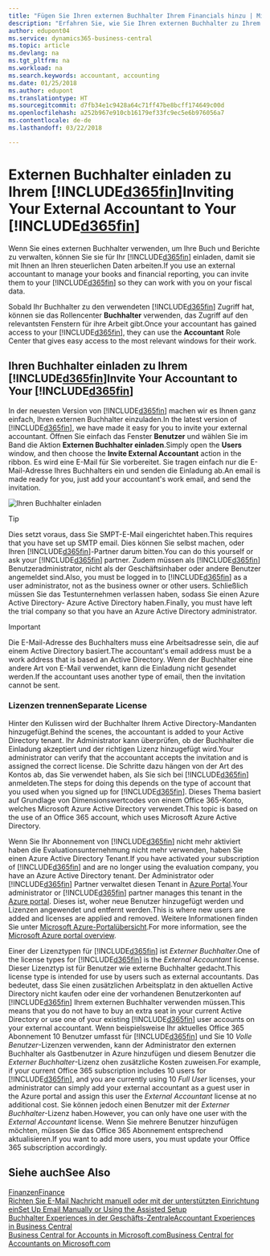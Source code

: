 ```yaml
---
title: "Fügen Sie Ihren externen Buchhalter Ihrem Financials hinzu | Microsoft Docs"
description: "Erfahren Sie, wie Sie Ihren externen Buchhalter zu Ihrem Business Central einladen können."
author: edupont04
ms.service: dynamics365-business-central
ms.topic: article
ms.devlang: na
ms.tgt_pltfrm: na
ms.workload: na
ms.search.keywords: accountant, accounting
ms.date: 01/25/2018
ms.author: edupont
ms.translationtype: HT
ms.sourcegitcommit: d7fb34e1c9428a64c71ff47be8bcff174649c00d
ms.openlocfilehash: a252b967e910cb16179ef33fc9ec5e6b976056a7
ms.contentlocale: de-de
ms.lasthandoff: 03/22/2018

---
```

# <a name="inviting-your-external-accountant-to-your-included365finincludesd365finmdmd"></a><span data-ttu-id="18174-103">Externen Buchhalter einladen zu Ihrem [!INCLUDE[d365fin](includes/d365fin_md.md)]</span><span class="sxs-lookup"><span data-stu-id="18174-103">Inviting Your External Accountant to Your [!INCLUDE[d365fin](includes/d365fin_md.md)]</span></span>
<span data-ttu-id="18174-104">Wenn Sie eines externen Buchhalter verwenden, um Ihre Buch und Berichte zu verwalten, können Sie sie für Ihr [!INCLUDE[d365fin](includes/d365fin_md.md)] einladen, damit sie mit Ihnen an Ihren steuerlichen Daten arbeiten.</span><span class="sxs-lookup"><span data-stu-id="18174-104">If you use an external accountant to manage your books and financial reporting, you can invite them to your [!INCLUDE[d365fin](includes/d365fin_md.md)] so they can work with you on your fiscal data.</span></span>

<span data-ttu-id="18174-105">Sobald Ihr Buchhalter zu den verwendeten [!INCLUDE[d365fin](includes/d365fin_md.md)] Zugriff hat, können sie das Rollencenter **Buchhalter** verwenden, das Zugriff auf den relevantsten Fenstern für ihre Arbeit gibt.</span><span class="sxs-lookup"><span data-stu-id="18174-105">Once your accountant has gained access to your [!INCLUDE[d365fin](includes/d365fin_md.md)], they can use the **Accountant** Role Center that gives easy access to the most relevant windows for their work.</span></span>  

## <a name="invite-your-accountant-to-your-included365finincludesd365finmdmd"></a><span data-ttu-id="18174-106">Ihren Buchhalter einladen zu Ihrem [!INCLUDE[d365fin](includes/d365fin_md.md)]</span><span class="sxs-lookup"><span data-stu-id="18174-106">Invite Your Accountant to Your [!INCLUDE[d365fin](includes/d365fin_md.md)]</span></span>
<span data-ttu-id="18174-107">In der neuesten Version von [!INCLUDE[d365fin](includes/d365fin_md.md)] machen wir es Ihnen ganz einfach, Ihren externen Buchhalter einzuladen.</span><span class="sxs-lookup"><span data-stu-id="18174-107">In the latest version of [!INCLUDE[d365fin](includes/d365fin_md.md)], we have made it easy for you to invite your external accountant.</span></span> <span data-ttu-id="18174-108">Öffnen Sie einfach das Fenster **Benutzer** und wählen Sie im Band die Aktion **Externen Buchhalter einladen**.</span><span class="sxs-lookup"><span data-stu-id="18174-108">Simply open the **Users** window, and then choose the **Invite External Accountant** action in the ribbon.</span></span> <span data-ttu-id="18174-109">Es wird eine E-Mail für Sie vorbereitet. Sie tragen einfach nur die E-Mail-Adresse Ihres Buchhalters ein und senden die Einladung ab.</span><span class="sxs-lookup"><span data-stu-id="18174-109">An email is made ready for you, just add your accountant's work email, and send the invitation.</span></span>  

![Ihren Buchhalter einladen](./media/finance-invite-accountant/invite-accountant.png)

> [!TIP]  
>  <span data-ttu-id="18174-111">Dies setzt voraus, dass Sie SMPT-E-Mail eingerichtet haben.</span><span class="sxs-lookup"><span data-stu-id="18174-111">This requires that you have set up SMTP email.</span></span> <span data-ttu-id="18174-112">Dies können Sie selbst machen, oder Ihren [!INCLUDE[d365fin](includes/d365fin_md.md)]-Partner darum bitten.</span><span class="sxs-lookup"><span data-stu-id="18174-112">You can do this yourself or ask your [!INCLUDE[d365fin](includes/d365fin_md.md)] partner.</span></span> <span data-ttu-id="18174-113">Zudem müssen als [!INCLUDE[d365fin](includes/d365fin_md.md)] Benutzeradministrator, nicht als der Geschäftsinhaber oder andere Benutzer angemeldet sind.</span><span class="sxs-lookup"><span data-stu-id="18174-113">Also, you must be logged in to [!INCLUDE[d365fin](includes/d365fin_md.md)] as a user administrator, not as the business owner or other users.</span></span> <span data-ttu-id="18174-114">Schließlich müssen Sie das Testunternehmen verlassen haben, sodass Sie einen Azure Active Directory- Azure Active Directory haben.</span><span class="sxs-lookup"><span data-stu-id="18174-114">Finally, you must have left the trial company so that you have an Azure Active Directory administrator.</span></span>  

> [!IMPORTANT]  
>  <span data-ttu-id="18174-115">Die E-Mail-Adresse des Buchhalters muss eine Arbeitsadresse sein, die auf einem Active Directory basiert.</span><span class="sxs-lookup"><span data-stu-id="18174-115">The accountant's email address must be a work address that is based an Active Directory.</span></span> <span data-ttu-id="18174-116">Wenn der Buchhalter eine andere Art von E-Mail verwendet, kann die Einladung nicht gesendet werden.</span><span class="sxs-lookup"><span data-stu-id="18174-116">If the accountant uses another type of email, then the invitation cannot be sent.</span></span>  

### <a name="separate-license"></a><span data-ttu-id="18174-117">Lizenzen trennen</span><span class="sxs-lookup"><span data-stu-id="18174-117">Separate License</span></span>
<span data-ttu-id="18174-118">Hinter den Kulissen wird der Buchhalter Ihrem Active Directory-Mandanten hinzugefügt.</span><span class="sxs-lookup"><span data-stu-id="18174-118">Behind the scenes, the accountant is added to your Active Directory tenant.</span></span> <span data-ttu-id="18174-119">Ihr Administrator kann überprüfen, ob der Buchhalter die Einladung akzeptiert und der richtigen Lizenz hinzugefügt wird.</span><span class="sxs-lookup"><span data-stu-id="18174-119">Your administrator can verify that the accountant accepts the invitation and is assigned the correct license.</span></span> <span data-ttu-id="18174-120">Die Schritte dazu hängen von der Art des Kontos ab, das Sie verwendet haben, als Sie sich bei [!INCLUDE[d365fin](includes/d365fin_md.md)] anmeldeten.</span><span class="sxs-lookup"><span data-stu-id="18174-120">The steps for doing this depends on the type of account that you used when you signed up for [!INCLUDE[d365fin](includes/d365fin_md.md)].</span></span> <span data-ttu-id="18174-121">Dieses Thema basiert auf Grundlage von Dimensionswertcodes von einem Office 365-Konto, welches Microsoft Azure Active Directory verwendet.</span><span class="sxs-lookup"><span data-stu-id="18174-121">This topic is based on the use of an Office 365 account, which uses Microsoft Azure Active Directory.</span></span>  

<span data-ttu-id="18174-122">Wenn Sie Ihr Abonnement von [!INCLUDE[d365fin](includes/d365fin_md.md)] nicht mehr aktiviert haben die Evaluationsunternehmung nicht mehr verwenden, haben Sie einen Azure Active Directory Tenant.</span><span class="sxs-lookup"><span data-stu-id="18174-122">If you have activated your subscription of [!INCLUDE[d365fin](includes/d365fin_md.md)] and are no longer using the evaluation company, you have an Azure Active Directory tenant.</span></span> <span data-ttu-id="18174-123">Der Administrator oder [!INCLUDE[d365fin](includes/d365fin_md.md)] Partner verwaltet diesen Tenant in [Azure Portal](https://portal.azure.com).</span><span class="sxs-lookup"><span data-stu-id="18174-123">Your administrator or [!INCLUDE[d365fin](includes/d365fin_md.md)] partner manages this tenant in the [Azure portal](https://portal.azure.com).</span></span> <span data-ttu-id="18174-124">Dieses ist, woher neue Benutzer hinzugefügt werden und Lizenzen angewendet und entfernt werden.</span><span class="sxs-lookup"><span data-stu-id="18174-124">This is where new users are added and licenses are applied and removed.</span></span> <span data-ttu-id="18174-125">Weitere Informationen finden Sie unter [Microsoft Azure-Portalübersicht](https://docs.microsoft.com/en-us/azure/azure-portal-overview).</span><span class="sxs-lookup"><span data-stu-id="18174-125">For more information, see the [Microsoft Azure portal overview](https://docs.microsoft.com/en-us/azure/azure-portal-overview).</span></span>  

<span data-ttu-id="18174-126">Einer der Lizenztypen für [!INCLUDE[d365fin](includes/d365fin_md.md)] ist *Externer Buchhalter*.</span><span class="sxs-lookup"><span data-stu-id="18174-126">One of the license types for [!INCLUDE[d365fin](includes/d365fin_md.md)] is the *External Accountant* license.</span></span> <span data-ttu-id="18174-127">Dieser Lizenztyp ist für Benutzer wie externe Buchhalter gedacht.</span><span class="sxs-lookup"><span data-stu-id="18174-127">This license type is intended for use by users such as external accountants.</span></span> <span data-ttu-id="18174-128">Das bedeutet, dass Sie einen zusätzlichen Arbeitsplatz in den aktuellen Active Directory nicht kaufen oder eine der vorhandenen Benutzerkonten auf [!INCLUDE[d365fin](includes/d365fin_md.md)] Ihrem externen Buchhalter verwenden müssen.</span><span class="sxs-lookup"><span data-stu-id="18174-128">This means that you do not have to buy an extra seat in your current Active Directory or use one of your existing [!INCLUDE[d365fin](includes/d365fin_md.md)] user accounts on your external accountant.</span></span> <span data-ttu-id="18174-129">Wenn beispielsweise Ihr aktuelles Office 365 Abonnement 10 Benutzer umfasst für [!INCLUDE[d365fin](includes/d365fin_md.md)] und Sie 10 *Volle Benutzer*-Lizenzen verwenden, kann der Administrator den externen Buchhalter als Gastbenutzer in Azure hinzufügen und diesem Benutzer die *Externer Buchhalter*-Lizenz ohen zusätzliche Kosten zuweisen.</span><span class="sxs-lookup"><span data-stu-id="18174-129">For example, if your current Office 365 subscription includes 10 users for [!INCLUDE[d365fin](includes/d365fin_md.md)], and you are currently using 10 *Full User* licenses, your administrator can simply add your external accountant as a guest user in the Azure portal and assign this user the *External Accountant* license at no additional cost.</span></span> <span data-ttu-id="18174-130">Sie können jedoch einen Benutzer mit der *Externer Buchhalter*-Lizenz haben.</span><span class="sxs-lookup"><span data-stu-id="18174-130">However, you can only have one user with the *External Accountant* license.</span></span> <span data-ttu-id="18174-131">Wenn Sie mehrere Benutzer hinzufügen möchten, müssen Sie das Office 365 Abonnement entsprechend aktualisieren.</span><span class="sxs-lookup"><span data-stu-id="18174-131">If you want to add more users, you must update your Office 365 subscription accordingly.</span></span>  

## <a name="see-also"></a><span data-ttu-id="18174-132">Siehe auch</span><span class="sxs-lookup"><span data-stu-id="18174-132">See Also</span></span>
[<span data-ttu-id="18174-133">Finanzen</span><span class="sxs-lookup"><span data-stu-id="18174-133">Finance</span></span>](finance.md)  
[<span data-ttu-id="18174-134">Richten Sie E-Mail Nachricht manuell oder mit der unterstützten Einrichtung ein</span><span class="sxs-lookup"><span data-stu-id="18174-134">Set Up Email Manually or Using the Assisted Setup</span></span>](admin-how-setup-email.md)  
[<span data-ttu-id="18174-135">Buchhalter Experiences in der Geschäfts-Zentrale</span><span class="sxs-lookup"><span data-stu-id="18174-135">Accountant Experiences in Business Central </span></span>](finance-accounting.md)  
[<span data-ttu-id="18174-136">Business Central for Accounts in Microsoft.com</span><span class="sxs-lookup"><span data-stu-id="18174-136">Business Central for Accountants on Microsoft.com</span></span>](https://www.microsoft.com/en-us/dynamics365/financial-insights-for-accountants)  

